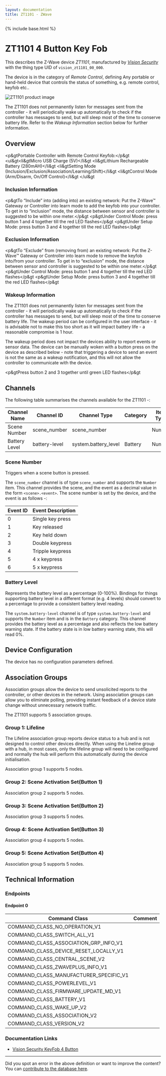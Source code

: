 ```yaml
---
layout: documentation
title: ZT1101 - ZWave
---
```


{% include base.html %}

# ZT1101 4 Button Key Fob
This describes the Z-Wave device *ZT1101*, manufactured by *[Vision Security](http://www.visionsecurity.com.tw/)* with the thing type UID of ```vision_zt1101_00_000```.

The device is in the category of *Remote Control*, defining Any portable or hand-held device that controls the status of something, e.g. remote control, keyfob etc..

![ZT1101 product image](https://opensmarthouse.org/zwavedatabase/914/image/)


The ZT1101 does not permanently listen for messages sent from the controller - it will periodically wake up automatically to check if the controller has messages to send, but will sleep most of the time to conserve battery life. Refer to the *Wakeup Information* section below for further information.

## Overview

<p&gtPortable Controller with Remote Control Keyfob:</p&gt <ul&gt<li&gtMicro USB Charge (5V)</li&gt <li&gtLithium Rechargeable Battery (280mAH)</li&gt <li&gtSetting Mode (Inclusion/Exclusion/Association/Learning/Shift)</li&gt <li&gtControl Mode (Arm/Disarm, On/Off Control)</li&gt </ul&gt

### Inclusion Information

<p&gtTo “Include” into (adding into) an existing network: Put the Z-Wave™ Gateway or Controller into learn mode to add the keyfob into your controller. To get in to “inclusion” mode, the distance between sensor and controller is suggested to be within one meter.</p&gt <p&gtUnder Control Mode: press button 1 and 4 together till the red LED flashes</p&gt <p&gtUnder Setup Mode: press button 3 and 4 together till the red LED flashes</p&gt

### Exclusion Information

<p&gtTo “Exclude” from (removing from) an existing network: Put the Z-Wave™ Gateway or Controller into learn mode to remove the keyfob into/from your controller. To get in to “exclusion” mode, the distance between sensor and controller is suggested to be within one meter.</p&gt <p&gtUnder Control Mode: press button 1 and 4 together till the red LED flashes</p&gt <p&gtUnder Setup Mode: press button 3 and 4 together till the red LED flashes</p&gt

### Wakeup Information

The ZT1101 does not permanently listen for messages sent from the controller - it will periodically wake up automatically to check if the controller has messages to send, but will sleep most of the time to conserve battery life. The wakeup period can be configured in the user interface - it is advisable not to make this too short as it will impact battery life - a reasonable compromise is 1 hour.

The wakeup period does not impact the devices ability to report events or sensor data. The device can be manually woken with a button press on the device as described below - note that triggering a device to send an event is not the same as a wakeup notification, and this will not allow the controller to communicate with the device.


<p&gtPress button 2 and 3 together until green LED flashes</p&gt

## Channels

The following table summarises the channels available for the ZT1101 -:

| Channel Name | Channel ID | Channel Type | Category | Item Type |
|--------------|------------|--------------|----------|-----------|
| Scene Number | scene_number | scene_number |  | Number | 
| Battery Level | battery-level | system.battery_level | Battery | Number |

### Scene Number
Triggers when a scene button is pressed.

The ```scene_number``` channel is of type ```scene_number``` and supports the ```Number``` item.
This channel provides the scene, and the event as a decimal value in the form ```<scene>.<event>```. The scene number is set by the device, and the event is as follows -:

| Event ID | Event Description  |
|----------|--------------------|
| 0        | Single key press   |
| 1        | Key released       |
| 2        | Key held down      |
| 3        | Double keypress    |
| 4        | Tripple keypress   |
| 5        | 4 x keypress       |
| 6        | 5 x keypress       |

### Battery Level
Represents the battery level as a percentage (0-100%). Bindings for things supporting battery level in a different format (e.g. 4 levels) should convert to a percentage to provide a consistent battery level reading.

The ```system.battery-level``` channel is of type ```system.battery-level``` and supports the ```Number``` item and is in the ```Battery``` category.
This channel provides the battery level as a percentage and also reflects the low battery warning state. If the battery state is in low battery warning state, this will read 0%.


## Device Configuration

The device has no configuration parameters defined.

## Association Groups

Association groups allow the device to send unsolicited reports to the controller, or other devices in the network. Using association groups can allow you to eliminate polling, providing instant feedback of a device state change without unnecessary network traffic.

The ZT1101 supports 5 association groups.

### Group 1: Lifeline

The Lifeline association group reports device status to a hub and is not designed to control other devices directly. When using the Lineline group with a hub, in most cases, only the lifeline group will need to be configured and normally the hub will perform this automatically during the device initialisation.

Association group 1 supports 5 nodes.

### Group 2: Scene Activation Set(Button 1)


Association group 2 supports 5 nodes.

### Group 3: Scene Activation Set(Button 2)


Association group 3 supports 5 nodes.

### Group 4: Scene Activation Set(Button 3)


Association group 4 supports 5 nodes.

### Group 5: Scene Activation Set(Button 4)


Association group 5 supports 5 nodes.

## Technical Information

### Endpoints

#### Endpoint 0

| Command Class | Comment |
|---------------|---------|
| COMMAND_CLASS_NO_OPERATION_V1| |
| COMMAND_CLASS_SWITCH_ALL_V1| |
| COMMAND_CLASS_ASSOCIATION_GRP_INFO_V1| |
| COMMAND_CLASS_DEVICE_RESET_LOCALLY_V1| |
| COMMAND_CLASS_CENTRAL_SCENE_V2| |
| COMMAND_CLASS_ZWAVEPLUS_INFO_V1| |
| COMMAND_CLASS_MANUFACTURER_SPECIFIC_V1| |
| COMMAND_CLASS_POWERLEVEL_V1| |
| COMMAND_CLASS_FIRMWARE_UPDATE_MD_V1| |
| COMMAND_CLASS_BATTERY_V1| |
| COMMAND_CLASS_WAKE_UP_V2| |
| COMMAND_CLASS_ASSOCIATION_V2| |
| COMMAND_CLASS_VERSION_V2| |

### Documentation Links

* [Vision Security KeyFob 4 Button](https://opensmarthouse.org/zwavedatabase/914/Vision-Z-Wave-Keyfob-Remote.pdf)

---

Did you spot an error in the above definition or want to improve the content?
You can [contribute to the database here](https://opensmarthouse.org/zwavedatabase/914).
